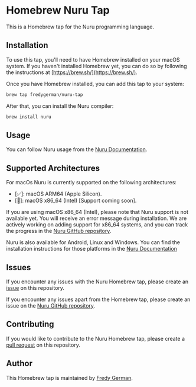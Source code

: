 # Homebrew Nuru Tap

This is a Homebrew tap for the Nuru programming language.

## Installation

To use this tap, you'll need to have Homebrew installed on your macOS system. If you haven't installed Homebrew yet, you can do so by following the instructions at [https://brew.sh/](https://brew.sh/).

Once you have Homebrew installed, you can add this tap to your system:

```bash
brew tap fredygerman/nuru-tap
```

After that, you can install the Nuru compiler:

```bash
brew install nuru
```

## Usage

You can follow Nuru usage from the [Nuru Documentation](https://nyaraka.vercel.app/).

## Supported Architectures

For macOs Nuru is currently supported on the following architectures:

- [✅]: macOS ARM64 (Apple Silicon).
- [🚧]: macOS x86_64 (Intel) [Support coming soon].

If you are using macOS x86_64 (Intel), please note that Nuru support is not available yet. You will receive an error message during installation. We are actively working on adding support for x86_64 systems, and you can track the progress in the [Nuru GitHub repository](https://github.com/NuruProgramming/Nuru).

Nuru is also available for Android, Linux and Windows. You can find the installation instructions for those platforms in the [Nuru Documentation](https://nyaraka.vercel.app/)

## Issues

If you encounter any issues with the Nuru Homebrew tap, please create an [issue](https://github.com/fredygerman/homebrew-nuru-tap/issues) on this repository.

If you encounter any issues apart from the Homebrew tap, please create an issue on the [Nuru GitHub repository](https://github.com/NuruProgramming/Nuru).

## Contributing

If you would like to contribute to the Nuru Homebrew tap, please create a [pull request](https://github.com/fredygerman/homebrew-nuru-tap/pulls) on this repository.

## Author

This Homebrew tap is maintained by [Fredy German](https://github.com/fredygerman).
